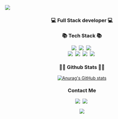 <img align='center' src="https://capsule-render.vercel.app/api?type=waving&color=0:DBD4B4,70:7AA1D2,60:CC95C0&height=300&section=header&text=Hi!%20I%27m%20Facundo!&fontSize=80" />



 <h3 align="center">💻 Full Stack developer 💻</h3> 

<h3 align="center">📚 Tech Stack 📚</h3>
<p align="center">
  <img src="https://img.shields.io/badge/.NET-5D26C1?style=flat-square&logo=dotnet%2B%2B&logoColor=white"/></a>&nbsp
  <img src="https://img.shields.io/badge/Javascript-ffb13b?style=flat-square&logo=javascript&logoColor=white"/></a>&nbsp
  <img src="https://img.shields.io/badge/React Native-2c3e50?style=flat-square&logo=react&logoColor=#00D8FF"/></a>&nbsp
  <br>
  <img src="https://img.shields.io/badge/MSSQL-E6B91E?style=flat-square&logo=microsoftsqlserver&logoColor=red"/></a>&nbsp
  <img src="https://img.shields.io/badge/Node.js-1E9600?style=flat-square&logo=Node.js&logoColor=white"/></a>&nbsp
  <img src="https://img.shields.io/badge/Express.js-1E9600?style=flat-square&logo=Express&logoColor=white"/></a>&nbsp
  <img src="https://img.shields.io/badge/Nest.js-0F2027?style=flat-square&logo=NestJs&logoColor=red"/></a>&nbsp
  </p>
  
 <h3 align="center">👩‍💻 Github Stats 👩‍💻</h3>
<div align="center">

[![Anurag's GitHub stats](https://github-readme-stats.vercel.app/api?username=hyeinisfree&hide_title=true&show_icons=true&include_all_commits=true&disable_animations=true&theme=vue-dark)](https://github.com/anuraghazra/github-readme-stats)
</div>

<h3 align="center"> Contact Me </h3>
<p align="center">
  <a href="mailto:facundoperez6@gmail.com"><img src="https://img.shields.io/badge/Gmail-d14836?style=flat-square&logo=Gmail&logoColor=white&link=facundoperez6@gmail.com"/></a>&nbsp
 <a href="https://www.linkedin.com/in/facundo-nahuel-perez-dev/"><img src="https://img.shields.io/badge/LinkedIn-0077B5?style=flat-square&logo=linkedin&logoColor=white&link=https://www.linkedin.com/in/facundo-nahuel-perez-dev/"/></a>&nbsp
</p>

<p align="center">
  <a href="https://hits.seeyoufarm.com"><img src="https://hits.seeyoufarm.com/api/count/incr/badge.svg?url=https%3A%2F%2Fgithub.com%2Fhyeinisfree&count_bg=%2341B883&title_bg=%23CDC2C2&icon=github.svg&icon_color=%23E7E7E7&title=hits&edge_flat=false"/></a>
</p>
